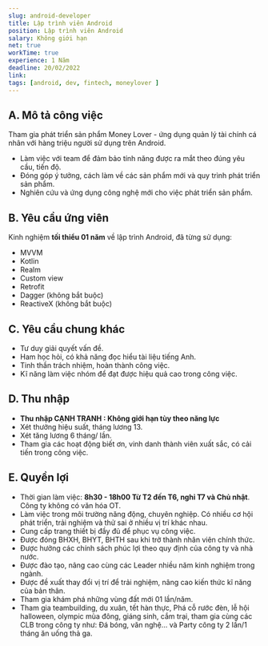 ```yaml
---
slug: android-developer
title: Lập trình viên Android
position: Lập trình viên Android
salary: Không giới hạn
net: true
workTime: true
experience: 1 Năm
deadline: 20/02/2022
link:
tags: [android, dev, fintech, moneylover ]
---
```


## A. Mô tả công việc

Tham gia phát triển sản phẩm Money Lover - ứng dụng quản lý tài chính cá nhân với hàng triệu người sử dụng trên Android. 
- Làm việc với team để đảm bảo tính năng được ra mắt theo đúng yêu cầu, tiến độ.
- Đóng góp ý tưởng, cách làm về các sản phẩm mới và quy trình phát triển sản phẩm. 
- Nghiên cứu và ứng dụng công nghệ mới cho việc phát triển sản phẩm.

## B. Yêu cầu ứng viên
Kinh nghiệm **tối thiểu 01 năm** về lập trình Android, đã từng sử dụng:  
- MVVM
- Kotlin
- Realm
- Custom view
- Retrofit
- Dagger (không bắt buộc)
- ReactiveX (không bắt buộc)
 
## C. Yêu cầu chung khác
- Tư duy giải quyết vấn đề.
- Ham học hỏi, có khả năng đọc hiểu tài liệu tiếng Anh.
- Tinh thần trách nhiệm, hoàn thành công việc.
- Kĩ năng làm việc nhóm để đạt được hiệu quả cao trong công việc.

## D. Thu nhập

- **Thu nhập CẠNH TRANH : Không giới hạn tùy theo năng lực**
- Xét thưởng hiệu suất, tháng lương 13.
- Xét tăng lương 6 tháng/ lần.
- Tham gia các hoạt động biết ơn, vinh danh thành viên xuất sắc, có cải tiến trong công việc.

## E. Quyền lợi

- Thời gian làm việc: **8h30 - 18h00 Từ T2 đến T6, nghỉ T7 và Chủ nhật**. Công ty không có văn hóa OT.
- Làm việc trong môi trường năng động, chuyên nghiệp. Có nhiều cơ hội phát triển, trải nghiệm và thử sai ở nhiều vị trí khác nhau.
- Cung cấp trang thiết bị đầy đủ để phục vụ công việc.
- Được đóng BHXH, BHYT, BHTH sau khi trở thành nhân viên chính thức.
- Được hưởng các chính sách phúc lợi theo quy định của công ty và nhà nước.
- Được đào tạo, nâng cao cùng các Leader nhiều năm kinh nghiệm trong ngành.
- Được đề xuất thay đổi vị trí để trải nghiệm, nâng cao kiến thức kĩ năng của bản thân.
- Tham gia khám phá những vùng đất mới 01 lần/năm.
- Tham gia teambuilding, du xuân, tết hàn thực, Phá cỗ rước đèn, lễ hội halloween, olympic mùa đông, giáng sinh, cắm trại, tham gia cùng các CLB trong công ty như: Đá bóng, văn nghệ… và Party công ty 2 lần/1 tháng ăn uống thả ga.


